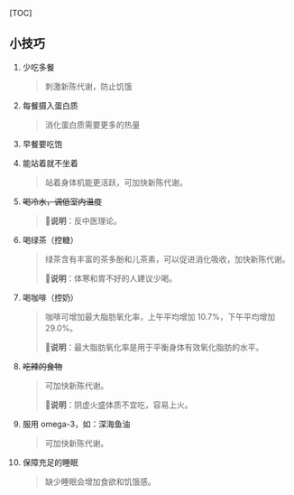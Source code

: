 <!-- @title: 《想瘦：很享受的高效减肥法》 -->
<!-- @date: 2021-11-06 13:51:50 -->
<!-- @author: Zhang Jinbao -->
<!-- Table of Content -->

[TOC]

## 小技巧

1. 少吃多餐

   > 刺激新陈代谢，防止饥饿

2. 每餐摄入蛋白质

   > 消化蛋白质需要更多的热量

3. 早餐要吃饱

4. 能站着就不坐着

   > 站着身体机能更活跃，可加快新陈代谢。

5. ~~喝冷水，调低室内温度~~

   > **💬说明**：反中医理论。

6. 喝绿茶（控糖）

   > 绿茶含有丰富的茶多酚和儿茶素，可以促进消化吸收，加快新陈代谢。
   >
   > **💬说明**：体寒和胃不好的人建议少喝。

7. 喝咖啡（控奶）

   > 咖啡可增加最大脂肪氧化率，上午平均增加 10.7%，下午平均增加 29.0%。
   >
   > **💬说明**：最大脂肪氧化率是用于平衡身体有效氧化脂肪的水平。

8. ~~吃辣的食物~~

   > 可加快新陈代谢。
   >
   > **💬说明**：阴虚火盛体质不宜吃，容易上火。

9. 服用 omega-3，如：深海鱼油

   > 可加快新陈代谢。

10. 保障充足的睡眠

    > 缺少睡眠会增加食欲和饥饿感。